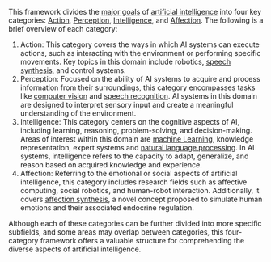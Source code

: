 This framework divides the [major goals](.md) of [artificial intelligence](../Artificial%20Intelligence.md) into four key categories: [Action](Action/Action.md), [Perception](Perception/Perception.md), [Intelligence](Intelligence/Intelligence.md), and [Affection](Cognition/Affection/Affection.md). The following is a brief overview of each category:

1.  Action: This category covers the ways in which AI systems can execute actions, such as interacting with the environment or performing specific movements. Key topics in this domain include robotics, [speech synthesis](Action/Speech%20synthesis/Speech%20synthesis.md), and control systems.
2.  Perception: Focused on the ability of AI systems to acquire and process information from their surroundings, this category encompasses tasks like [computer vision](Perception/Computer%20vision/Computer%20vision.md) and [speech recognition](Perception/Speech%20recognition/Speech%20recognition.md). AI systems in this domain are designed to interpret sensory input and create a meaningful understanding of the environment.
3.  Intelligence: This category centers on the cognitive aspects of AI, including learning, reasoning, problem-solving, and decision-making. Areas of interest within this domain are [machine Learning](4.%20Artificial%20intelligence/1.%20Major%20goals/Intelligence/Machine%20learning/Machine%20learning.md), knowledge representation, expert systems and [natural language processing](Cognition/Natural%20language%20processing.md). In AI systems, intelligence refers to the capacity to adapt, generalize, and reason based on acquired knowledge and experience.
4.  Affection: Referring to the emotional or social aspects of artificial intelligence, this category includes research fields such as affective computing, social robotics, and human-robot interaction. Additionally, it covers [affection synthesis](Cognition/Affection/Affection%20synthesis/Affection%20synthesis.md), a novel concept proposed to simulate human emotions and their associated endocrine regulation.

Although each of these categories can be further divided into more specific subfields, and some areas may overlap between categories, this four-category framework offers a valuable structure for comprehending the diverse aspects of artificial intelligence.